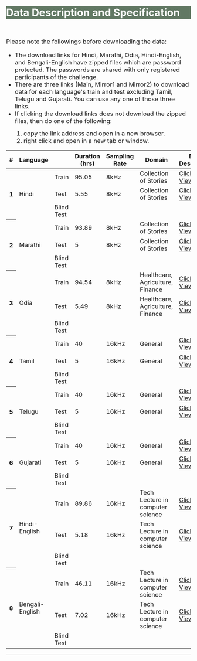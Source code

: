 <br>
<br>
<div class="widewrapper pagetitle">
  <div class="container" style="background-color:#617863">
    <h1 style="color:white;">Data Description and Specification</h1>
  </div>
</div>
<br>

<p style="font-size:16.5px;">Please note the followings before downloading the data:</p>
<ul>
  <li style="font-size:16.5px;">The download links for Hindi, Marathi, Odia, Hindi-English, and Bengali-English have zipped files which are password protected. The passwords are shared with only registered participants of the challenge.</li>
  <li style="font-size:16.5px;">There are three links (Main, Mirror1 and Mirror2) to download data for each language's train and test excluding Tamil, Telugu and Gujarati. You can use any one of those three links. </li>
  <li style="font-size:16.5px;">If clicking the download links does not download the zipped files, then do one of the following:</li>
  <ol>
  <li style="font-size:16.5px;">copy the link address and open in a new browser.</li> 
  <li style="font-size:16.5px;">right click and open in a new tab or window.</li>
  </ol> 
</ul>



<table style="font-size:16.5px;" id="tablePreview" class="table table-striped table-sm">
  <thead>
  <tr>
      <th>#</th>
      <th>Language</th>
      <th></th>
      <th>Duration (hrs)</th>
      <th>Sampling Rate</th>
      <th>Domain</th>
      <th>Brief Description</th>
      <th>License</th>
      <th>Download Link</th>
    </tr>
  </thead>
  <!--Table head-->
  <!--Table body-->
  <tbody>
    <tr>
      <th scope="row" rowspan="3">1</th>
      <td rowspan="3">Hindi</td>
      <td>Train</td>
      <td>95.05</td>
      <td>8kHz</td>
      <td>Collection of Stories</td>
      <td><a target="_blank" href="https://navana-tech.github.io/IS21SS-indicASRchallenge/hi-description.html">Click to View</a></td>
      <td><a target="_blank" href="https://msropendata-web-api.azurewebsites.net/licenses/f1f352a6-243f-4905-8e00-389edbca9e83/view">Link</a></td>
      <td><a href="https://www.openslr.org/resources/103/Hindi_train.zip" download="">Main</a>&nbsp;&nbsp;&nbsp;&nbsp;<a href="http://www.ee.iisc.ac.in/people/faculty/prasantg/downloads/Hindi_train.zip" download="">Mirror1</a>&nbsp;&nbsp;&nbsp;&nbsp;<a href="http://val1.cds.iisc.ac.in/challenge_data/Hindi_train.zip" download="">Mirror2</a></td>
    </tr>
    <tr>
      <td>Test</td>
      <td>5.55</td>
      <td>8kHz</td>
      <td>Collection of Stories</td>
      <td><a target="_blank" href="https://navana-tech.github.io/IS21SS-indicASRchallenge/hi-description.html">Click to View</a></td>
      <td><a target="_blank" href="https://msropendata-web-api.azurewebsites.net/licenses/f1f352a6-243f-4905-8e00-389edbca9e83/view">Link</a></td>
      <td><a href="https://www.openslr.org/resources/103/Hindi_test.zip" download="">Main</a>&nbsp;&nbsp;&nbsp;&nbsp;<a href="http://www.ee.iisc.ac.in/people/faculty/prasantg/downloads/Hindi_test.zip" download>Mirror1</a>&nbsp;&nbsp;&nbsp;&nbsp;<a href="http://val1.cds.iisc.ac.in/challenge_data/Hindi_test.zip" download="">Mirror2</a></td>
    </tr>
    <tr>
      <td>Blind Test</td>
      <td></td>
      <td></td>
      <td></td>
      <td></td>
      <td></td>
      <td></td>
    </tr>
    <tr>
      <th scope="row" rowspan="3">2</th>
      <td rowspan="3">Marathi</td>
      <td>Train</td>
      <td>93.89</td>
      <td>8kHz</td>
      <td>Collection of Stories</td>
      <td><a target="_blank" href="https://navana-tech.github.io/IS21SS-indicASRchallenge/mr-description.html">Click to View</a></td>
      <td><a target="_blank" href="https://msropendata-web-api.azurewebsites.net/licenses/f1f352a6-243f-4905-8e00-389edbca9e83/view">Link</a></td>
      <td><a href="https://www.openslr.org/resources/103/Marathi_train.zip" download="">Main</a>&nbsp;&nbsp;&nbsp;&nbsp;<a href="http://www.ee.iisc.ac.in/people/faculty/prasantg/downloads/Marathi_train.zip" download="">Mirror1</a>&nbsp;&nbsp;&nbsp;&nbsp;<a href="http://val1.cds.iisc.ac.in/challenge_data/Marathi_train.zip" download="">Mirror2</a></td>
    </tr>
    <tr>
      <td>Test</td>
      <td>5</td>
      <td>8kHz</td>
      <td>Collection of Stories</td>
      <td><a target="_blank" href="https://navana-tech.github.io/IS21SS-indicASRchallenge/mr-description.html">Click to View</a></td>
      <td><a target="_blank" href="https://msropendata-web-api.azurewebsites.net/licenses/f1f352a6-243f-4905-8e00-389edbca9e83/view">Link</a></td>
      <td><a href="https://www.openslr.org/resources/103/Marathi_test.zip" download="">Main</a>&nbsp;&nbsp;&nbsp;&nbsp;<a href="http://www.ee.iisc.ac.in/people/faculty/prasantg/downloads/Marathi_test.zip" download="">Mirror1</a>&nbsp;&nbsp;&nbsp;&nbsp;<a href="http://val1.cds.iisc.ac.in/challenge_data/Marathi_test.zip" download="">Mirror2</a></td>
    </tr>
    <tr>
      <td>Blind Test</td>
      <td></td>
      <td></td>
      <td></td>
      <td></td>
      <td></td>
      <td></td>
    </tr>
    <tr>
      <th scope="row" rowspan="3">3</th>
      <td rowspan="3">Odia</td>
      <td>Train</td>
      <td>94.54</td>
      <td>8kHz</td>
      <td>Healthcare, Agriculture, Finance</td>
      <td><a target="_blank" href="https://navana-tech.github.io/IS21SS-indicASRchallenge/od-description.html">Click to View</a></td>
      <td><a target="_blank" href="https://msropendata-web-api.azurewebsites.net/licenses/f1f352a6-243f-4905-8e00-389edbca9e83/view">Link</a></td>
      <td><a href="https://www.openslr.org/resources/103/Odia_train.zip" download="">Main</a>&nbsp;&nbsp;&nbsp;&nbsp;<a href="http://www.ee.iisc.ac.in/people/faculty/prasantg/downloads/Odia_train.zip" download="">Mirror1</a>&nbsp;&nbsp;&nbsp;&nbsp;<a href="http://val1.cds.iisc.ac.in/challenge_data/Odia_train.zip" download="">Mirror2</a></td>
    </tr>
    <tr>
      <td>Test</td>
      <td>5.49</td>
      <td>8kHz</td>
      <td>Healthcare, Agriculture, Finance</td>
      <td><a target="_blank" href="https://navana-tech.github.io/IS21SS-indicASRchallenge/od-description.html">Click to View</a></td>
      <td><a target="_blank" href="https://msropendata-web-api.azurewebsites.net/licenses/f1f352a6-243f-4905-8e00-389edbca9e83/view">Link</a></td>
      <td><a href="https://www.openslr.org/resources/103/Odia_test.zip" download="">Main</a>&nbsp;&nbsp;&nbsp;&nbsp;<a href="http://www.ee.iisc.ac.in/people/faculty/prasantg/downloads/Odia_test.zip" download="">Mirror1</a>&nbsp;&nbsp;&nbsp;&nbsp;<a href="http://val1.cds.iisc.ac.in/challenge_data/Odia_test.zip" download="">Mirror2</a></td>
    </tr>
    <tr>
      <td>Blind Test</td>
      <td></td>
      <td></td>
      <td></td>
      <td></td>
      <td></td>
      <td></td>
    </tr>
    <tr>
      <th scope="row" rowspan="3">4</th>
      <td rowspan="3">Tamil</td>
      <td>Train</td>
      <td>40</td>
      <td>16kHz</td>
      <td>General</td>
      <td><a target="_blank" href="https://navana-tech.github.io/IS21SS-indicASRchallenge/ta-te-gu-description.html">Click to View</a></td>
      <td><a target="_blank" href="https://msropendata-web-api.azurewebsites.net/licenses/a889b26e-5149-4486-866e-ec896bb728c4/view">Link</a></td>
      <td><a target="_blank" href="https://msropendata.com/datasets/7230b4b1-912d-400e-be58-f84e0512985e">Click to Download (ta-in-Train)</a></td>
    </tr>
    <tr>
      <td>Test</td>
      <td>5</td>
      <td>16kHz</td>
      <td>General</td>
      <td><a target="_blank" href="https://navana-tech.github.io/IS21SS-indicASRchallenge/ta-te-gu-description.html">Click to View</a></td>
      <td><a target="_blank" href="https://msropendata-web-api.azurewebsites.net/licenses/a889b26e-5149-4486-866e-ec896bb728c4/view">Link</a></td>
      <td><a target="_blank" href="https://msropendata.com/datasets/7230b4b1-912d-400e-be58-f84e0512985e">Click to Download (ta-in-Test)</a></td>
    </tr>
    <tr>
      <td>Blind Test</td>
      <td></td>
      <td></td>
      <td></td>
      <td></td>
      <td></td>
      <td></td>
    </tr>
    <tr>
      <th scope="row" rowspan="3">5</th>
      <td rowspan="3">Telugu</td>
      <td>Train</td>
      <td>40</td>
      <td>16kHz</td>
      <td>General</td>
      <td><a target="_blank" href="https://navana-tech.github.io/IS21SS-indicASRchallenge/ta-te-gu-description.html">Click to View</a></td>
      <td><a target="_blank" href="https://msropendata-web-api.azurewebsites.net/licenses/a889b26e-5149-4486-866e-ec896bb728c4/view">Link</a></td>
      <td><a target="_blank" href="https://msropendata.com/datasets/7230b4b1-912d-400e-be58-f84e0512985e">Click to Download (te-in-Train)</a></td>
    </tr>
    <tr>
      <td>Test</td>
      <td>5</td>
      <td>16kHz</td>
      <td>General</td>
      <td><a target="_blank" href="https://navana-tech.github.io/IS21SS-indicASRchallenge/ta-te-gu-description.html">Click to View</a></td>
      <td><a target="_blank" href="https://msropendata-web-api.azurewebsites.net/licenses/a889b26e-5149-4486-866e-ec896bb728c4/view">Link</a></td>
      <td><a target="_blank" href="https://msropendata.com/datasets/7230b4b1-912d-400e-be58-f84e0512985e">Click to Download (te-in-Test)</a></td>
    </tr>
    <tr>
      <td>Blind Test</td>
      <td></td>
      <td></td>
      <td></td>
      <td></td>
      <td></td>
      <td></td>
    </tr>
    <tr>
      <th scope="row" rowspan="3">6</th>
      <td rowspan="3">Gujarati</td>
      <td>Train</td>
      <td>40</td>
      <td>16kHz</td>
      <td>General</td>
      <td><a target="_blank" href="https://navana-tech.github.io/IS21SS-indicASRchallenge/ta-te-gu-description.html">Click to View</a></td>
      <td><a target="_blank" href="https://msropendata-web-api.azurewebsites.net/licenses/a889b26e-5149-4486-866e-ec896bb728c4/view">Link</a></td>
      <td><a target="_blank" href="https://msropendata.com/datasets/7230b4b1-912d-400e-be58-f84e0512985e">Click to Download (gu-in-Train)</a></td>
    </tr>
    <tr>
      <td>Test</td>
      <td>5</td>
      <td>16kHz</td>
      <td>General</td>
      <td><a target="_blank" href="https://navana-tech.github.io/IS21SS-indicASRchallenge/ta-te-gu-description.html">Click to View</a></td>
      <td><a target="_blank" href="https://msropendata-web-api.azurewebsites.net/licenses/a889b26e-5149-4486-866e-ec896bb728c4/view">Link</a></td>
      <td><a target="_blank" href="https://msropendata.com/datasets/7230b4b1-912d-400e-be58-f84e0512985e">Click to Download (gu-in-Test)</a></td>
    </tr>
    <tr>
      <td>Blind Test</td>
      <td></td>
      <td></td>
      <td></td>
      <td></td>
      <td></td>
      <td></td>
    </tr>
    <tr>
      <th scope="row" rowspan="3">7</th>
      <td rowspan="3">Hindi-English</td>
      <td>Train</td>
      <td>89.86</td>
      <td>16kHz</td>
      <td>Tech Lecture in computer science</td>
      <td><a target="_blank" href="https://navana-tech.github.io/IS21SS-indicASRchallenge/cm-description.html">Click to View</a></td>
      <!-- <td>CC BY-SA 4.0</td>
      <td><a href="https://www.openslr.org/resources/104/Hindi-English_train.zip" download="">Main</a>&nbsp;&nbsp;&nbsp;&nbsp;<a href="http://www.ee.iisc.ac.in/people/faculty/prasantg/downloads/Hindi-English_train.zip" download="">Mirror1</a>&nbsp;&nbsp;&nbsp;&nbsp;<a href="http://val1.cds.iisc.ac.in/challenge_data/Hindi-English_train.zip" download="">Mirror2</a></td> -->
      <td>CC BY-SA 4.0</td>
      <td><a href="http://www.ee.iisc.ac.in/people/faculty/prasantg/downloads/Hindi-English_train.zip" download="">Main</a>&nbsp;&nbsp;&nbsp;&nbsp;<a href="http://www.ee.iisc.ac.in/people/faculty/prasantg/downloads/Hindi-English_train.zip" download="">Mirror1</a>&nbsp;&nbsp;&nbsp;&nbsp;<a href="http://www.ee.iisc.ac.in/people/faculty/prasantg/downloads/Hindi-English_train.zip" download="">Mirror2</a></td>
    </tr>
    <tr>
      <td>Test</td>
      <td>5.18</td>
      <td>16kHz</td>
      <td>Tech Lecture in computer science</td>
      <td><a target="_blank" href="https://navana-tech.github.io/IS21SS-indicASRchallenge/cm-description.html">Click to View</a></td>
      <td>CC BY-SA 4.0</td>
      <!-- <td><a href="https://www.openslr.org/resources/104/Hindi-English_test.zip" download="">Main</a>&nbsp;&nbsp;&nbsp;&nbsp;<a href="http://www.ee.iisc.ac.in/people/faculty/prasantg/downloads/Hindi-English_test.zip" download="">Mirror1</a>&nbsp;&nbsp;&nbsp;&nbsp;<a href="http://val1.cds.iisc.ac.in/challenge_data/Hindi-English_test.zip" download="">Mirror2</a></td> -->
      <td><a href="http://www.ee.iisc.ac.in/people/faculty/prasantg/downloads/Hindi-English_test.zip" download="">Main</a>&nbsp;&nbsp;&nbsp;&nbsp;<a href="http://www.ee.iisc.ac.in/people/faculty/prasantg/downloads/Hindi-English_test.zip" download="">Mirror1</a>&nbsp;&nbsp;&nbsp;&nbsp;<a href="http://www.ee.iisc.ac.in/people/faculty/prasantg/downloads/Hindi-English_test.zip" download="">Mirror2</a></td>
    </tr>
    <tr>
      <td>Blind Test</td>
      <td></td>
      <td></td>
      <td></td>
      <td></td>
      <td></td>
      <td></td>
    </tr>
    <tr>
      <th scope="row" rowspan="3">8</th>
      <td rowspan="3">Bengali-English</td>
      <td>Train</td>
      <td>46.11</td>
      <td>16kHz</td>
      <td>Tech Lecture in computer science</td>
      <td><a target="_blank" href="https://navana-tech.github.io/IS21SS-indicASRchallenge/cm-description.html">Click to View</a></td>
      <td>CC BY-SA 4.0</td>
      <!-- <td><a href="https://www.openslr.org/resources/104/Bengali-English_train.zip" download="">Main</a>&nbsp;&nbsp;&nbsp;&nbsp;<a href="http://www.ee.iisc.ac.in/people/faculty/prasantg/downloads/Bengali-English_train.zip" download="">Mirror1</a>&nbsp;&nbsp;&nbsp;&nbsp;<a href="http://val1.cds.iisc.ac.in/challenge_data/Bengali-English_train.zip" download="">Mirror2</a></td> -->
      <td><a href="http://www.ee.iisc.ac.in/people/faculty/prasantg/downloads/Bengali-English_train.zip" download="">Main</a>&nbsp;&nbsp;&nbsp;&nbsp;<a href="http://www.ee.iisc.ac.in/people/faculty/prasantg/downloads/Bengali-English_train.zip" download="">Mirror1</a>&nbsp;&nbsp;&nbsp;&nbsp;<a href="http://www.ee.iisc.ac.in/people/faculty/prasantg/downloads/Bengali-English_train.zip" download="">Mirror2</a></td>
    </tr>
    <tr>
      <td>Test</td>
      <td>7.02</td>
      <td>16kHz</td>
      <td>Tech Lecture in computer science</td>
      <td><a target="_blank" href="https://navana-tech.github.io/IS21SS-indicASRchallenge/cm-description.html">Click to View</a></td>
      <td>CC BY-SA 4.0</td>
      <!-- <td><a href="https://www.openslr.org/resources/104/Bengali-English_test.zip" download="">Main</a>&nbsp;&nbsp;&nbsp;&nbsp;<a href="http://www.ee.iisc.ac.in/people/faculty/prasantg/downloads/Bengali-English_test.zip" download="">Mirror1</a>&nbsp;&nbsp;&nbsp;&nbsp;<a href="http://val1.cds.iisc.ac.in/challenge_data/Bengali-English_test.zip" download="">Mirror2</a></td> -->
      <td><a href="http://www.ee.iisc.ac.in/people/faculty/prasantg/downloads/Bengali-English_test.zip" download="">Main</a>&nbsp;&nbsp;&nbsp;&nbsp;<a href="http://www.ee.iisc.ac.in/people/faculty/prasantg/downloads/Bengali-English_test.zip" download="">Mirror1</a>&nbsp;&nbsp;&nbsp;&nbsp;<a href="http://www.ee.iisc.ac.in/people/faculty/prasantg/downloads/Bengali-English_test.zip" download="">Mirror2</a></td>
    </tr>
    <tr>
      <td>Blind Test</td>
      <td></td>
      <td></td>
      <td></td>
      <td></td>
      <td></td>
      <td></td>
    </tr>
  </tbody>
</table>
<hr>


